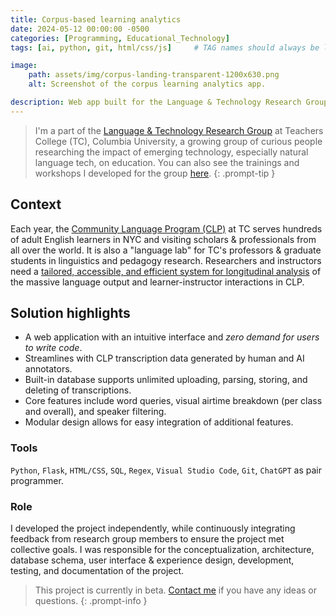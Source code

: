 ```yaml
---
title: Corpus-based learning analytics
date: 2024-05-12 00:00:00 -0500
categories: [Programming, Educational_Technology]
tags: [ai, python, git, html/css/js]     # TAG names should always be lowercase

image:
    path: assets/img/corpus-landing-transparent-1200x630.png
    alt: Screenshot of the corpus learning analytics app.

description: Web app built for the Language & Technology Research Group at Teachers College, Columbia University.
---
```


> I'm a part of the [Language & Technology Research Group](https://sites.google.com/tc.columbia.edu/al-tesol-language-technology/home) at Teachers College (TC), Columbia University, a growing group of curious people researching the impact of emerging technology, especially natural language tech, on education. You can also see the trainings and workshops I developed for the group [here]().
{: .prompt-tip }

## Context 

Each year, the [Community Language Program (CLP)](https://www.tc.columbia.edu/communitylanguage/) at TC serves hundreds of adult English learners in NYC and visiting scholars & professionals from all over the world. It is also a "language lab" for TC's professors & graduate students in linguistics and pedagogy research. Researchers and instructors need a [tailored, accessible, and efficient system for longitudinal analysis](https://sites.google.com/tc.columbia.edu/al-tesol-language-technology/projects/altec-learner-corpus?authuser=0) of the massive language output and learner-instructor interactions in CLP.

## Solution highlights

- A web application with an intuitive interface and _zero demand for users to write code_. 
- Streamlines with CLP transcription data generated by human and AI annotators. 
- Built-in database supports unlimited uploading, parsing, storing, and deleting of transcriptions. 
- Core features include word queries, visual airtime breakdown (per class and overall), and speaker filtering. 
- Modular design allows for easy integration of additional features.

### Tools

`Python`, `Flask`, `HTML/CSS`, `SQL`, `Regex`, `Visual Studio Code`, `Git`, `ChatGPT` as pair programmer.

### Role

I developed the project independently, while continuously integrating feedback from research group members to ensure the project met collective goals. I was responsible for the conceptualization, architecture, database schema, user interface & experience design, development, testing, and documentation of the project.

> This project is currently in beta. [Contact me](mailto:xinhuixu02@gmail.com) if you have any ideas or questions.
{: .prompt-info }

